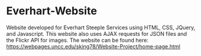 # Everhart-Website
Website developed for Everhart Steeple Services using HTML, CSS, JQuery, and Javascript. This website also uses AJAX requests for JSON files and the Flickr API for images. The website can be found here: https://webpages.uncc.edu/sking78/Website-Project/home-page.html


